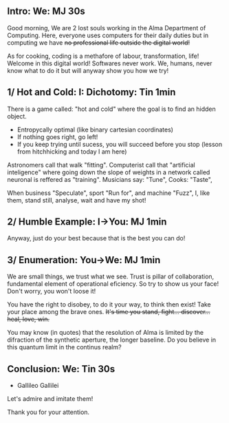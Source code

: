 ## Intro: We: MJ 30s

Good morning,
We are 2 lost souls working in the Alma Department of Computing.
Here, everyone uses computers for their daily duties but in computing we have ~~no professional life outside the digital world!~~

As for cooking, coding is a methafore of labour, transformation, life!
Welcome in this digital world!
Softwares never work. We, humans, never know what to do it but will anyway show you how we try!


## 1/ Hot and Cold: I: Dichotomy: Tin 1min

There is a game called: "hot and cold" where the goal is to find an hidden object.

* Entropycally optimal (like binary cartesian coordinates)
* If nothing goes right, go left!
* If you keep trying until sucess, you will succeed before you stop (lesson from hitchhicking and today I am here)

Astronomers call that walk "fitting".
Computerist call that "artificial inteligence" where going down the slope of weights in a network called neuronal is reffered as "training".
Musicians say: "Tune",
Cooks: "Taste",

When business "Speculate", sport "Run for", and machine "Fuzz",
I, like them, stand still, analyse, wait and have my shot!


## 2/ Humble Example: I->You: MJ 1min


Anyway, just do your best because that is the best you can do!

## 3/ Enumeration: You->We: MJ 1min

We are small things, we trust what we see.
Trust is pillar of collaboration, fundamental element of operational eficiency.
So try to show us your face! Don't worry, you won't loose it!

You have the right to disobey, to do it your way, to think then exist!
Take your place among the brave ones.
~~It's time you stand, fight... discover... heal, love, win.~~

You may know (in quotes) that the resolution of Alma is limited by the difraction of the synthetic aperture, the longer baseline.
Do you believe in this quantum limit in the continus realm?

## Conclusion: We: Tin 30s

* Gallileo Gallilei

Let's admire and imitate them!

Thank you for your attention.
